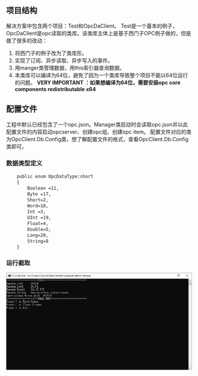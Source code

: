 ## 项目结构
解决方案中包含两个项目：Test和OpcDaClient。
Test是一个基本的例子，OpcDaClient是opc读取的类库。该类库主体上是基于西门子OPC例子做的，但是做了很多的改动：
1. 将西门子的例子改为了类库形。
2. 实现了订阅、异步读取、异步写入的事件。
3. 用manger类管理数据，用this索引器查询数据。
4. 本类库可以编译为64位，避免了因为一个类库导致整个项目不能以64位运行的问题。 **VERY IMPORTANT ：如果想编译为64位，需要安装opc core components redistributable x64** 
## 配置文件
工程中默认已经包含了一个opc.json。Manager类启动时会读取opc.json并以此配置文件的内容启动opcserver、创建opc组、创建opc item。
配置文件对应的类为OpcClient.Db.Config类，想了解配置文件的格式，查看OpcClient.Db.Config类即可。

### 数据类型定义

        public enum OpcDataType:short
        {
            Boolean =11,
            Byte =17,
            Short=2,
            Word=18,
            Int =3,
            UInt =19,
            Float=4,
            Double=5,
            Long=20,
            String=8
        }

### 运行截取
![输入图片说明](img/Screen1.png)